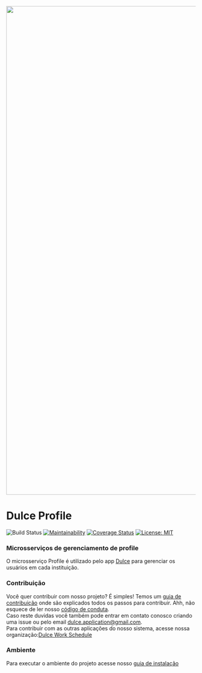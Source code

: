 [<img src="Docs/DulceHorizontal.svg" width="1300" title="">](https://fga-gpp-mds.github.io/2018.1-Dulce_Docs)
# Dulce Profile
![Build Status](https://travis-ci.org/fga-gpp-mds/2018.1-Dulce_User.svg?branch=master)
[![Maintainability](https://api.codeclimate.com/v1/badges/01b319bb89eb74d039dc/maintainability)](https://codeclimate.com/github/fga-gpp-mds/2018.1-Dulce_User/maintainability)
[![Coverage Status](https://coveralls.io/repos/github/fga-gpp-mds/2018.1-Dulce_User/badge.svg?branch=)](https://coveralls.io/github/fga-gpp-mds/2018.1-Dulce_User?branch=master)
[![License: MIT](https://img.shields.io/badge/License-MIT-yellow.svg)](https://opensource.org/licenses/MIT)

### Microsserviços de gerenciamento de profile

O microsserviço Profile é utilizado pelo app [Dulce](https://fga-gpp-mds.github.io/2018.1-Dulce_Docs/) para gerenciar os usuários em cada instituição.


### Contribuição
Você quer contribuir com nosso projeto? É simples! Temos um [guia de contribuição](CONTRIBUTING.md) onde são explicados todos os passos para contribuir. Ahh, não esquece de ler nosso [código de conduta](CODE_OF_CONDUCT.md).   
Caso reste duvidas você também pode entrar em contato conosco criando uma issue ou pelo email dulce.application@gmail.com.  
Para contribuir com as outras aplicações do nosso sistema, acesse nossa organização:[Dulce Work Schedule](https://github.com/fga-gpp-mds)

### Ambiente

Para executar o ambiente do projeto acesse nosso [guia de instalação](guia_de_instalacao.md)
